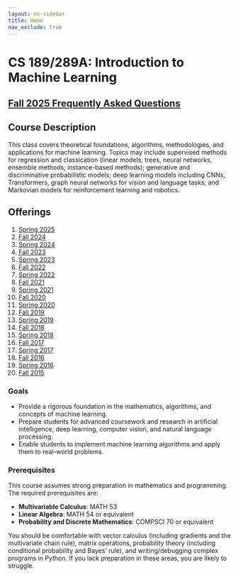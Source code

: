 ```yaml
---
layout: no-sidebar
title: Home
nav_exclude: true
---
```


# CS 189/289A: Introduction to Machine Learning

## [Fall 2025 Frequently Asked Questions](faqs/fa25)

<!-- TODO: Add the FAQs for this semester. -->


## Course Description

This class covers theoretical foundations, algorithms, methodologies, and applications for machine learning. Topics may include supervised methods for regression and classication (linear models, trees, neural networks, ensemble methods, instance-based methods); generative and discriminative probabilistic models; deep learning models including CNNs, Transformers, graph neural networks for vision and language tasks; and Markovian models for reinforcement learning and robotics.


<!-- TODO: Add previous course offerings. (We can't do this the way Data100 has been. I know how to link all the Spring versions, but I'd have to hunt down Fall versions.) -->

## Offerings
1. [Spring 2025](https://people.eecs.berkeley.edu/~jrs/189s25/)
1. [Fall 2024](fa24)
1. [Spring 2024](https://people.eecs.berkeley.edu/~jrs/189s24/)
1. [Fall 2023](https://eecs189.org/)
1. [Spring 2023](https://people.eecs.berkeley.edu/~jrs/189s23/)
1. [Fall 2022](fa22)
1. [Spring 2022](https://people.eecs.berkeley.edu/~jrs/189s22/)
1. [Fall 2021](fa21)
1. [Spring 2021](https://people.eecs.berkeley.edu/~jrs/189s21/)
1. [Fall 2020](fa20)
1. [Spring 2020](https://people.eecs.berkeley.edu/~jrs/189s20/)
1. [Fall 2019](fa19)
1. [Spring 2019](https://people.eecs.berkeley.edu/~jrs/189s19/)
1. [Fall 2018](fa18)
1. [Spring 2018](https://eecs189.org/sp18/)
1. [Fall 2017](fa17)
1. [Spring 2017](https://people.eecs.berkeley.edu/~jrs/189s17/)
1. [Fall 2016](fa17)
1. [Spring 2016](https://people.eecs.berkeley.edu/~jrs/189s16/)
1. [Fall 2015](fa17)


### Goals

- Provide a rigorous foundation in the mathematics, algorithms, and concepts of machine learning.  
- Prepare students for advanced coursework and research in artificial intelligence, deep learning, computer vision, and natural language processing.  
- Enable students to implement machine learning algorithms and apply them to real-world problems.  


### Prerequisites

This course assumes strong preparation in mathematics and programming. The required prerequisites are:

- **Multivariable Calculus**: MATH 53  
- **Linear Algebra**: MATH 54 or equivalent  
- **Probability and Discrete Mathematics**: COMPSCI 70 or equivalent

You should be comfortable with vector calculus (including gradients and the multivariate chain rule), matrix operations, probability theory (including conditional probability and Bayes’ rule), and writing/debugging complex programs in Python. If you lack preparation in these areas, you are likely to struggle.

